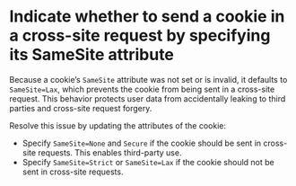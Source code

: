 # Indicate whether to send a cookie in a cross-site request by specifying its SameSite attribute

Because a cookie’s `SameSite` attribute was not set or is invalid, it defaults to `SameSite=Lax`,
which prevents the cookie from being sent in a cross-site request.
This behavior protects user data from accidentally leaking to third parties and cross-site request forgery.

Resolve this issue by updating the attributes of the cookie:
* Specify `SameSite=None` and `Secure` if the cookie should be sent in cross-site requests. This enables third-party use.
* Specify `SameSite=Strict` or `SameSite=Lax` if the cookie should not be sent in cross-site requests.
